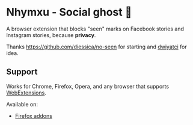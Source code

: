 # Nhymxu - Social ghost 👀

A browser extension that blocks "seen" marks on Facebook stories and Instagram stories, because **privacy**.

Thanks https://github.com/diessica/no-seen for starting and [dwiyatci](https://github.com/diessica/no-seen/issues/7#issuecomment-1565168654) for idea.


## Support

Works for Chrome, Firefox, Opera, and any browser that supports [WebExtensions](https://developer.mozilla.org/en-US/Add-ons/WebExtensions).

Available on:

- [Firefox addons](https://addons.mozilla.org/en-US/firefox/addon/nhymxu-social-ghost/)
